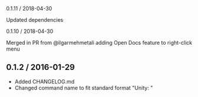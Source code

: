 0.1.11 / 2018-04-30

Updated dependencies

0.1.10 / 2018-04-30

Merged in PR from @ilgarmehmetali adding Open Docs feature to right-click menu

0.1.2 / 2016-01-29
-------------------
* Added CHANGELOG.md
* Changed command name to fit standard format "Unity: <Command>"